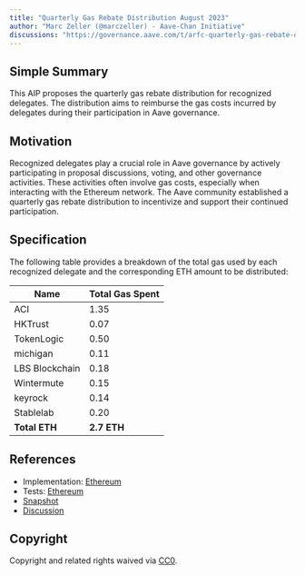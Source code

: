 ```yaml
---
title: "Quarterly Gas Rebate Distribution August 2023"
author: "Marc Zeller (@marczeller) - Aave-Chan Initiative"
discussions: "https://governance.aave.com/t/arfc-quarterly-gas-rebate-distribution-august-2023/14680"
---
```


## Simple Summary
This AIP proposes the quarterly gas rebate distribution for recognized delegates. The distribution aims to reimburse the gas costs incurred by delegates during their participation in Aave governance.

## Motivation

Recognized delegates play a crucial role in Aave governance by actively participating in proposal discussions, voting, and other governance activities. These activities often involve gas costs, especially when interacting with the Ethereum network. The Aave community established a quarterly gas rebate distribution to incentivize and support their continued participation.

## Specification

The following table provides a breakdown of the total gas used by each recognized delegate and the corresponding ETH amount to be distributed:

| Name             | Total Gas Spent          |
|------------------|--------------------------|
| ACI              | 1.35      |
| HKTrust          | 0.07     |
| TokenLogic       | 0.50     |
| michigan         | 0.11     |
| LBS Blockchain   | 0.18     |
| Wintermute       | 0.15     |
| keyrock          | 0.14     |
| Stablelab        | 0.20     |
| **Total ETH** | **2.7 ETH** | 

## References

- Implementation: [Ethereum](https://github.com/bgd-labs/aave-proposals/blob/main/src/20230906_AaveV3_Eth_QuarterlyGasRebateDistributionAugust2023/AaveV3_Ethereum_QuarterlyGasRebateDistributionAugust2023_20230906.sol)
- Tests: [Ethereum](https://github.com/bgd-labs/aave-proposals/blob/main/src/20230906_AaveV3_Eth_QuarterlyGasRebateDistributionAugust2023/AaveV3_Ethereum_QuarterlyGasRebateDistributionAugust2023_20230906.t.sol)
- [Snapshot](https://snapshot.org/#/aave.eth/proposal/0xd41eebb9d9150f1d4ec106e8117809b78a4841641a18cd0ad47b5d31f6b6bf86)
- [Discussion](https://governance.aave.com/t/arfc-quarterly-gas-rebate-distribution-august-2023/14680)

## Copyright

Copyright and related rights waived via [CC0](https://creativecommons.org/publicdomain/zero/1.0/).
